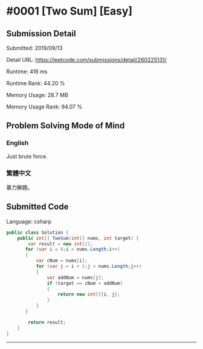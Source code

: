 # #0001 [Two Sum] [Easy]

## Submission Detail

Submitted: 2019/09/13

Detail URL: https://leetcode.com/submissions/detail/260225131/

Runtime: 416 ms

Runtime Rank: 44.20 %

Memory Usage: 28.7 MB

Memory Usage Rank: 94.07 %

## Problem Solving Mode of Mind

### English

Just brute force.

### 繁體中文

暴力解題。

## Submitted Code

Language: csharp

```csharp
public class Solution {
    public int[] TwoSum(int[] nums, int target) {
        var result = new int[2];
       for (var i = 0;i < nums.Length;i++)
       {
           var cNum = nums[i];
           for (var j = i + 1;j < nums.Length;j++)
           {
               var addNum = nums[j];
               if (target == cNum + addNum)
               {
                   return new int[]{i, j};
               }
           }
       }

        return result;
    }
}
```

---

